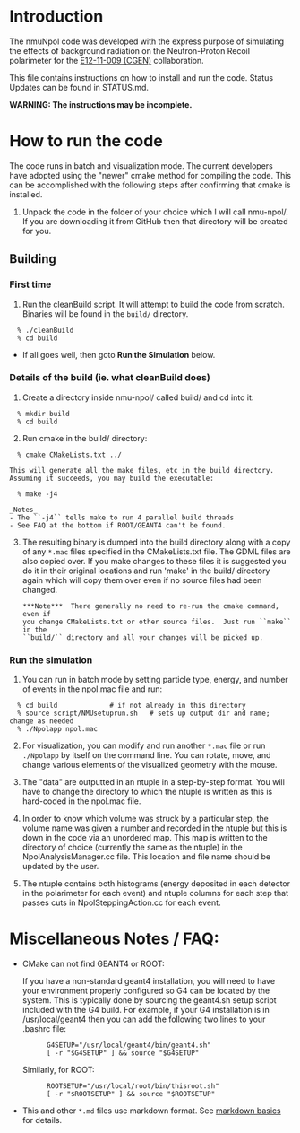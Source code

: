 # Introduction
The nmuNpol code was developed with the express purpose of simulating the
effects of background radiation on the Neutron-Proton Recoil polarimeter for
the [E12-11-009 (CGEN)](https://wiki.jlab.org/E12-11-009/) collaboration.


This file contains instructions on how to install and run the code.
Status Updates can be found in STATUS.md.

**WARNING:  The instructions may be incomplete.**


# How to run the code
The code runs in batch and visualization mode. The current developers have
adopted using the "newer" cmake method for compiling the code.  This can be
accomplished with the following steps after confirming that cmake is
installed.

1.  Unpack the code in the folder of your choice which I will call
    nmu-npol/.  If you are downloading it from GitHub then that directory
    will be created for you.

## Building
### First time
1.  Run the cleanBuild script.  It will attempt to build the code from scratch.
    Binaries will be found in the ``build/`` directory.
  ```
    % ./cleanBuild
    % cd build
  ```
  * If all goes well, then goto **Run the Simulation** below.

### Details of the build (ie. what cleanBuild does)
1.  Create a directory inside nmu-npol/ called build/ and cd into it:
  ```
    % mkdir build
    % cd build
  ```

2.  Run cmake in the build/ directory:
  ```
    % cmake CMakeLists.txt ../
  ```

    This will generate all the make files, etc in the build directory.
    Assuming it succeeds, you may build the executable:
  ```
    % make -j4
  ```
    _Notes_
    - The ``-j4`` tells make to run 4 parallel build threads
    - See FAQ at the bottom if ROOT/GEANT4 can't be found.

3.  The resulting binary is dumped into the build directory along with a copy of
    any ``*.mac`` files specified in the CMakeLists.txt file.  The GDML files are
    also copied over.  If you make changes to these files it is suggested you
    do it in their original locations and run 'make' in the build/ directory
    again which will copy them over even if no source files had been changed.
    ```
    ***Note***  There generally no need to re-run the cmake command, even if
    you change CMakeLists.txt or other source files.  Just run ``make`` in the
    ``build/`` directory and all your changes will be picked up.
    ```

### Run the simulation
1.  You can run in batch mode by setting particle type, energy, and number of
    events in the npol.mac file and run:
  ```
    % cd build             # if not already in this directory
    % source script/NMUsetuprun.sh   # sets up output dir and name; change as needed
    % ./Npolapp npol.mac
  ```

2.  For visualization, you can modify and run another ``*.mac`` file or run
    ``./Npolapp`` by itself on the command line.  You can rotate, move, and
    change various elements of the visualized geometry with the mouse.

3.  The "data" are outputted in an ntuple in a step-by-step format.  You will
    have to change the directory to which the ntuple is written as this is
    hard-coded in the npol.mac file.

4.  In order to know which volume was struck by a particular step, the volume
    name was given a number and recorded in the ntuple but this is down in the
    code via an unordered map.  This map is written to the directory of choice
    (currently the same as the ntuple) in the NpolAnalysisManager.cc file.
    This location and file name should be updated by the user.  

5.  The ntuple contains both histograms (energy deposited in each detector in
    the polarimeter for each event) and ntuple columns for each step that
    passes cuts in NpolSteppingAction.cc for each event.


# Miscellaneous Notes / FAQ:
- CMake can not find GEANT4 or ROOT:

  If you have a non-standard geant4 installation, you will need to have your
  environment properly configured so G4 can be located by the system.  This is
  typically done by sourcing the geant4.sh setup script included with the G4
  build.  For example, if your G4 installation is in /usr/local/geant4 then
  you can add the following two lines to your .bashrc file:
  ```
        G4SETUP="/usr/local/geant4/bin/geant4.sh"
        [ -r "$G4SETUP" ] && source "$G4SETUP"
  ```

  Similarly, for ROOT:
  ```
        ROOTSETUP="/usr/local/root/bin/thisroot.sh"
        [ -r "$ROOTSETUP" ] && source "$ROOTSETUP"
  ```

- This and other ``*.md`` files use markdown format.  See
  [markdown basics](https://help.github.com/articles/markdown-basics/) for details.
